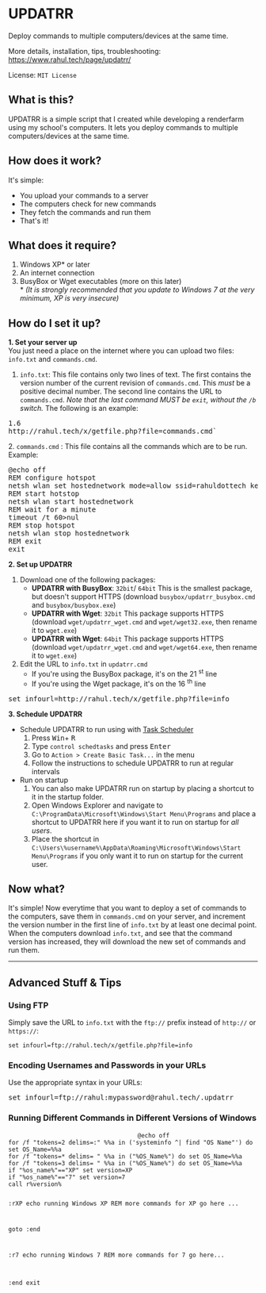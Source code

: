 # UPDATRR
Deploy commands to multiple computers/devices at the same time.

More details, installation, tips, troubleshooting: https://www.rahul.tech/page/updatrr/

License: `MIT License`


<h2>What is this?</h2>
<p>UPDATRR is a simple script that I created while developing a renderfarm using my school's computers. It lets you deploy commands to multiple computers/devices at the same time.</p>
<h2>How does it work?</h2>
<p>It's simple:</p>
<ul>
<li>You upload your commands to a server</li>
<li>The computers check for new commands</li>
<li>They fetch the commands and run them</li>
<li>That's it!</li>
</ul>
<p></p>
<h2>What does it require?</h2>
<ol>
<li>Windows XP* or later</li>
<li>An internet connection</li>
<li>BusyBox or Wget executables (more on this later)
<br> *
<em>(It is strongly recommended that you update to Windows 7 at the very minimum, XP is very insecure)</em>
</li>
</ol>
<h2>How do I set it up?</h2>
<p>
<strong>1. Set your server up</strong>
<br> You just need a place on the internet where you can upload two files: 
<code>info.txt</code> and 
<code>commands.cmd</code>.
</p>
<ol>
<li>
<code>info.txt</code>: This file contains only two lines of text. The first contains the version number of the current revision of 
<code>commands.cmd</code>. This 
<em>must</em> be a positive decimal number. The second line contains the URL to 
<code>commands.cmd</code>. 
<em>Note that the last command MUST be 
<code>exit</code>, without the 
<code>/b</code> switch.
</em> The following is an example:
</li>
</ol>
<pre>1.6  
http://rahul.tech/x/getfile.php?file=commands.cmd`
</pre>
<p>2. <code>commands.cmd</code> : This file contains all the commands which are to be run. Example:</p>
<pre>@echo off
REM configure hotspot
netsh wlan set hostednetwork mode=allow ssid=rahuldottech key=password123 keyUsage=persistent
REM start hotstop
netsh wlan start hostednetwork
REM wait for a minute
timeout /t 60&gt;nul
REM stop hotspot
netsh wlan stop hostednetwork
REM exit
exit
</pre>
<p>
<strong>2. Set up UPDATRR</strong>
</p>
<ol>
<li>Download one of the following packages:

<ul>
<li>
<b>UPDATRR with BusyBox</b>: 
<code>32bit</code>/
<code>64bit</code> This is the smallest package, but doesn't support HTTPS (download <code>busybox/updatrr_busybox.cmd</code> and <code>busybox/busybox.exe</code>)
</li>
<li>
<b>UPDATRR with Wget</b>: 
<code>32bit</code> This package supports HTTPS (download <code>wget/updatrr_wget.cmd</code> and <code>wget/wget32.exe</code>, then rename it to <code>wget.exe</code>)
</li>
<li>
<b>UPDATRR with Wget</b>: 
<code>64bit</code> This package supports HTTPS (download <code>wget/updatrr_wget.cmd</code> and <code>wget/wget64.exe</code>, then rename it to <code>wget.exe</code>)
  <br>
</li>
</ul>
</li>
<li>Edit the URL to 
<code>info.txt</code> in 
<code>updatrr.cmd</code>
<ul>
<li>If you're using the BusyBox package, it's on the 21
<sup>st</sup> line
</li>
<li>If you're using the Wget package, it's on the 16
<sup>th</sup> line
</li>
</ul>
</li>
</ol>
<pre>set infourl=http://rahul.tech/x/getfile.php?file=info
</pre>
<p>
<strong>3. Schedule UPDATRR</strong>
</p>
<ul>
<li>Schedule UPDATRR to run using with 
<a href="https://msdn.microsoft.com/en-us/library/windows/desktop/aa383614(v=vs.85).aspx">Task Scheduler</a>
<ol>
<li>Press 
<kbd>Win</kbd>+
<kbd>R</kbd>
</li>
<li>Type 
<code>control schedtasks</code> and press 
<kbd>Enter</kbd>
</li>
<li>Go to 
<code>Action &gt; Create Basic Task...</code> in the menu
</li>
<li>Follow the instructions to schedule UPDATRR to run at regular intervals</li>
</ol>
</li>
<li>Run on startup
<ol>
<li>You can also make UPDATRR run on startup by placing a shortcut to it in the startup folder.</li>
<li>Open Windows Explorer and navigate to 
<code>C:\ProgramData\Microsoft\Windows\Start Menu\Programs</code> and place a shortcut to UPDATRR here if you want it to run on startup for 
<em>all users</em>.
</li>
<li>Place the shortcut in 
<code>C:\Users\%username%\AppData\Roaming\Microsoft\Windows\Start Menu\Programs</code> if you only want it to run on startup for the current user.
</li>
</ol>
</li>
</ul>
<h2>Now what?</h2>
<p>It's simple! Now everytime that you want to deploy a set of commands to the computers, save them in 
<code>commands.cmd</code> on your server, and increment the version number in the first line of 
<code>info.txt</code> by at least one decimal point.
<br> When the computers download 
<code>info.txt</code>, and see that the command version has increased, they will download the new set of commands and run them.
</p>
<hr>
<p></p>
<h2>Advanced Stuff &amp; Tips</h2>
<h3>Using FTP</h3>
<p>Simply save the URL to 
<code>info.txt</code> with the 
<code>ftp://</code> prefix instead of 
<code>http://</code> or 
<code>https://</code>:
</p>
<pre><code>set infourl=ftp://rahul.tech/x/getfile.php?file=info</code></pre>
<h3>Encoding Usernames and Passwords in your URLs</h3>
<p>Use the appropriate syntax in your URLs:</p>
<pre>set infourl=ftp://rahul:mypassword@rahul.tech/.updatrr
</pre>
<h3>Running Different Commands in Different Versions of Windows</h3>
<pre>								<code>@echo off
for /f "tokens=2 delims=:" %%a in ('systeminfo ^| find "OS Name"') do set OS_Name=%%a
for /f "tokens=* delims= " %%a in ("%OS_Name%") do set OS_Name=%%a
for /f "tokens=3 delims= " %%a in ("%OS_Name%") do set OS_Name=%%a
if "%os_name%"=="XP" set version=XP
if "%os_name%"=="7" set version=7
call r%version%

:rXP
echo running Windows XP
REM more commands for XP go here ...

goto :end

:r7
echo running Windows 7
REM more commands for 7 go here...

:end
exit
</code>
</pre>
